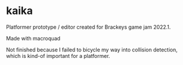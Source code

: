 # kaika
Platformer prototype / editor created for Brackeys game jam 2022.1.

Made with macroquad

Not finished because I failed to bicycle my way into collision detection,
which is kind-of important for a platformer.
